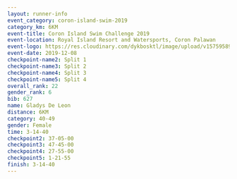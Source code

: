 ```yaml
--- 
layout: runner-info 
event_category: coron-island-swim-2019 
category_km: 6KM 
event-title: Coron Island Swim Challenge 2019 
event-location: Royal Island Resort and Watersports, Coron Palawan 
event-logo: https://res.cloudinary.com/dykbosktl/image/upload/v1575958949/Logo/Coron.jpg 
event-date: 2019-12-08 
checkpoint-name2: Split 1 
checkpoint-name3: Split 2 
checkpoint-name4: Split 3 
checkpoint-name5: Split 4 
overall_rank: 22
gender_rank: 6
bib: 627
name: Gladys De Leon
distance: 6KM
category: 40-49
gender: Female
time: 3-14-40
checkpoint2: 37-05-00
checkpoint3: 47-45-00
checkpoint4: 27-55-00
checkpoint5: 1-21-55
finish: 3-14-40 
--- 
```

